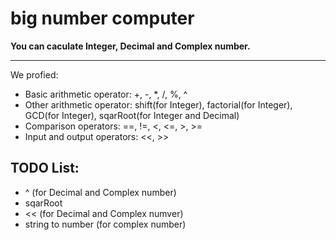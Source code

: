 ﻿# big number computer  

**You can caculate Integer, Decimal and Complex number.**

---
We profied:

* Basic arithmetic operator: +, -, *, /, %, ^
* Other arithmetic operator: shift(for Integer), factorial(for Integer), GCD(for Integer), sqarRoot(for Integer and Decimal)
* Comparison operators: ==, !=, <, <=, >, >=
* Input and output operators: <<, >>

## TODO List:  
* ^ (for Decimal and Complex number)
* sqarRoot
* << (for Decimal and Complex numver)
* string to number (for complex number)